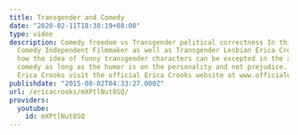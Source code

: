 ```yaml
---
title: Transgender and Comedy
date: "2020-02-11T18:38:19+08:00"
type: video
description: Comedy freedom vs Transgender political correctness In this video blog,
  Comedy Independent Filmmaker as well as Transgender Lesbian Erica Crooks talks about
  how the idea of funny transgender characters can be excepted in the art media of
  comedy as long as the humor is on the personality and not prejudice. From more of
  Erica Crooks visit the official Erica Crooks website at www.officialericcrooks.com
publishdate: "2015-08-02T04:33:27.000Z"
url: /ericacrooks/mXPtlNut8SQ/
providers:
  youtube:
    id: mXPtlNut8SQ
---
```


